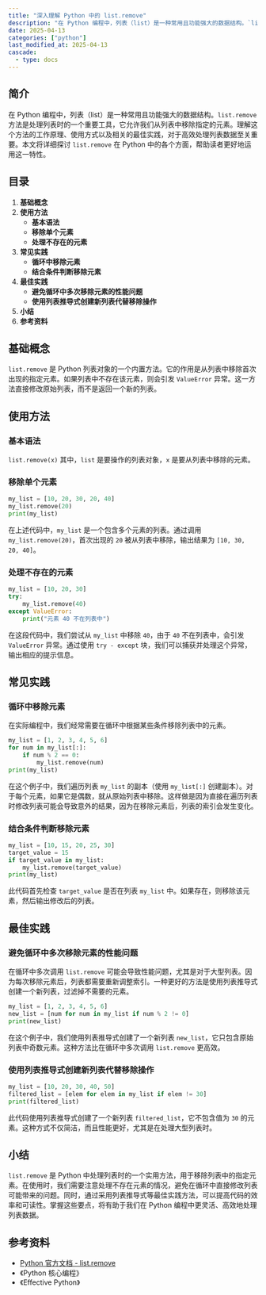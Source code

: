 ```yaml
---
title: "深入理解 Python 中的 list.remove"
description: "在 Python 编程中，列表（list）是一种常用且功能强大的数据结构。`list.remove` 方法是处理列表时的一个重要工具，它允许我们从列表中移除指定的元素。理解这个方法的工作原理、使用方式以及相关的最佳实践，对于高效处理列表数据至关重要。本文将详细探讨 `list.remove` 在 Python 中的各个方面，帮助读者更好地运用这一特性。"
date: 2025-04-13
categories: ["python"]
last_modified_at: 2025-04-13
cascade:
  - type: docs
---
```



## 简介
在 Python 编程中，列表（list）是一种常用且功能强大的数据结构。`list.remove` 方法是处理列表时的一个重要工具，它允许我们从列表中移除指定的元素。理解这个方法的工作原理、使用方式以及相关的最佳实践，对于高效处理列表数据至关重要。本文将详细探讨 `list.remove` 在 Python 中的各个方面，帮助读者更好地运用这一特性。

<!-- more -->
## 目录
1. **基础概念**
2. **使用方法**
    - **基本语法**
    - **移除单个元素**
    - **处理不存在的元素**
3. **常见实践**
    - **循环中移除元素**
    - **结合条件判断移除元素**
4. **最佳实践**
    - **避免循环中多次移除元素的性能问题**
    - **使用列表推导式创建新列表代替移除操作**
5. **小结**
6. **参考资料**

## 基础概念
`list.remove` 是 Python 列表对象的一个内置方法。它的作用是从列表中移除首次出现的指定元素。如果列表中不存在该元素，则会引发 `ValueError` 异常。这一方法直接修改原始列表，而不是返回一个新的列表。

## 使用方法
### 基本语法
`list.remove(x)`
其中，`list` 是要操作的列表对象，`x` 是要从列表中移除的元素。

### 移除单个元素
```python
my_list = [10, 20, 30, 20, 40]
my_list.remove(20)
print(my_list)  
```
在上述代码中，`my_list` 是一个包含多个元素的列表。通过调用 `my_list.remove(20)`，首次出现的 `20` 被从列表中移除，输出结果为 `[10, 30, 20, 40]`。

### 处理不存在的元素
```python
my_list = [10, 20, 30]
try:
    my_list.remove(40)
except ValueError:
    print("元素 40 不在列表中")
```
在这段代码中，我们尝试从 `my_list` 中移除 `40`，由于 `40` 不在列表中，会引发 `ValueError` 异常。通过使用 `try - except` 块，我们可以捕获并处理这个异常，输出相应的提示信息。

## 常见实践
### 循环中移除元素
在实际编程中，我们经常需要在循环中根据某些条件移除列表中的元素。
```python
my_list = [1, 2, 3, 4, 5, 6]
for num in my_list[:]:  
    if num % 2 == 0:
        my_list.remove(num)
print(my_list)  
```
在这个例子中，我们遍历列表 `my_list` 的副本（使用 `my_list[:]` 创建副本）。对于每个元素，如果它是偶数，就从原始列表中移除。这样做是因为直接在遍历列表时修改列表可能会导致意外的结果，因为在移除元素后，列表的索引会发生变化。

### 结合条件判断移除元素
```python
my_list = [10, 15, 20, 25, 30]
target_value = 15
if target_value in my_list:
    my_list.remove(target_value)
print(my_list)  
```
此代码首先检查 `target_value` 是否在列表 `my_list` 中。如果存在，则移除该元素，然后输出修改后的列表。

## 最佳实践
### 避免循环中多次移除元素的性能问题
在循环中多次调用 `list.remove` 可能会导致性能问题，尤其是对于大型列表。因为每次移除元素后，列表都需要重新调整索引。一种更好的方法是使用列表推导式创建一个新列表，过滤掉不需要的元素。
```python
my_list = [1, 2, 3, 4, 5, 6]
new_list = [num for num in my_list if num % 2 != 0]
print(new_list)  
```
在这个例子中，我们使用列表推导式创建了一个新列表 `new_list`，它只包含原始列表中奇数元素。这种方法比在循环中多次调用 `list.remove` 更高效。

### 使用列表推导式创建新列表代替移除操作
```python
my_list = [10, 20, 30, 40, 50]
filtered_list = [elem for elem in my_list if elem != 30]
print(filtered_list)  
```
此代码使用列表推导式创建了一个新列表 `filtered_list`，它不包含值为 `30` 的元素。这种方式不仅简洁，而且性能更好，尤其是在处理大型列表时。

## 小结
`list.remove` 是 Python 中处理列表时的一个实用方法，用于移除列表中的指定元素。在使用时，我们需要注意处理不存在元素的情况，避免在循环中直接修改列表可能带来的问题。同时，通过采用列表推导式等最佳实践方法，可以提高代码的效率和可读性。掌握这些要点，将有助于我们在 Python 编程中更灵活、高效地处理列表数据。

## 参考资料
- [Python 官方文档 - list.remove](https://docs.python.org/3/tutorial/datastructures.html#more-on-lists)
- 《Python 核心编程》
- 《Effective Python》